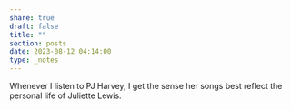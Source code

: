 ```yaml
---
share: true
draft: false
title: ""
section: posts
date: 2023-08-12 04:14:00
type: _notes
---
```


Whenever I listen to PJ Harvey, I get the sense her songs best reflect the personal life of Juliette Lewis. 
